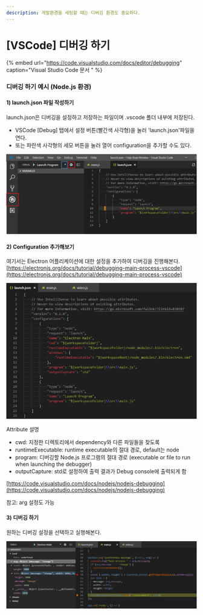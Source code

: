 ```yaml
---
description: 개발환경을 세팅할 때는 디버깅 환경도 중요하다.
---
```


# \[VSCode\] 디버깅 하기

{% embed url="https://code.visualstudio.com/docs/editor/debugging" caption="Visual Studio Code 문서 " %}

### 디버깅 하기 예시 \(Node.js 환경\)

#### 1\) launch.json 파일 작성하기

launch.json은 디버깅을 설정하고 저장하는 파일이며 .vscode 폴더 내부에 저장된다.  
- VSCode \[Debug\] 탭에서 설정 버튼\(빨간색 사각형\)을 눌러 'launch.json'파일을 연다.  
- 또는 파란색 사각형의 세모 버튼을 눌러 열어 configuration을 추가할 수도 있다.

![&#xAE30;&#xBCF8; Node.js &#xC758; &#xB514;&#xBC84;&#xAE45; &#xC124;&#xC815;](../.gitbook/assets/image%20%2815%29.png)

#### 2\)  Configuration 추가해보기

여기서는 Electron 어플리케이션에 대한 설정을 추가하여 디버깅을 진행해본다.  
[https://electronjs.org/docs/tutorial/debugging-main-process-vscode](https://electronjs.org/docs/tutorial/debugging-main-process-vscode)

![](../.gitbook/assets/image%20%2813%29.png)

Attribute 설명

* cwd:  지정한 디렉토리에서 dependency와 다른 파일들을 찾도록 
* runtimeExecutable: runtime executable의 절대 경로, default는 node
* program: 디버깅할 Node.js 프로그램의 절대 경로 \(executable or file to run when launching the debugger\)
* outputCapture: std로 설정하여 출력 결과가 Debug console에 출력되게 함

[https://code.visualstudio.com/docs/nodejs/nodejs-debugging](https://code.visualstudio.com/docs/nodejs/nodejs-debugging)

참고: arg 설정도 가능

#### 3\) 디버깅 하기

원하는 디버깅 설정을 선택하고 실행해본다.

![&#xC2E4;&#xD589; &#xD654;&#xBA74;](../.gitbook/assets/image%20%288%29.png)

